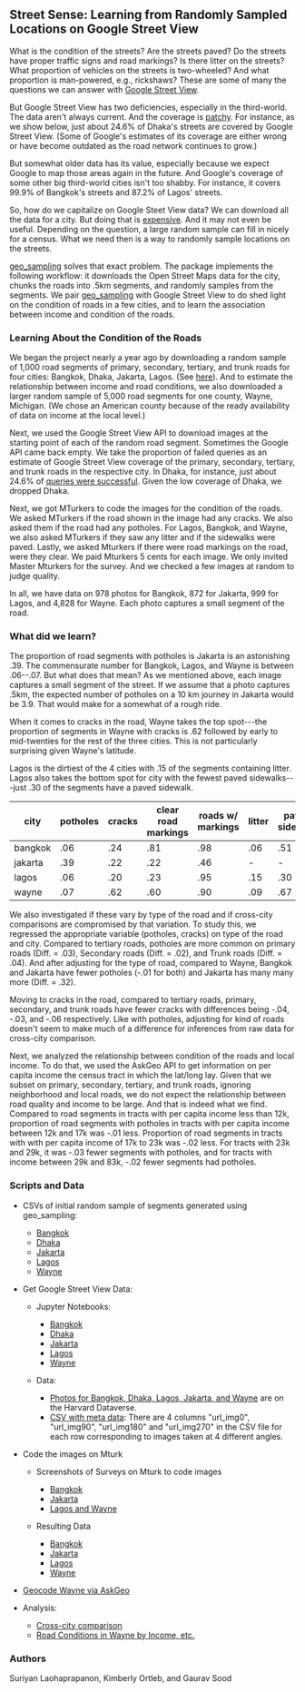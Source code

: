 ## Street Sense: Learning from Randomly Sampled Locations on Google Street View

What is the condition of the streets? Are the streets paved? Do the streets have proper traffic signs and road markings? Is there litter on the streets? What proportion of vehicles on the streets is two-wheeled? And what proportion is man-powered, e.g., rickshaws? These are some of many the questions we can answer with [Google Street View](https://www.google.com/streetview/). 

But Google Street View has two deficiencies, especially in the third-world. The data aren't always current. And the coverage is [patchy](https://en.wikipedia.org/wiki/Coverage_of_Google_Street_View). For instance, as we show below, just about 24.6% of Dhaka's streets are covered by Google Street View. (Some of Google's estimates of its coverage are either wrong or have become outdated as the road network continues to grow.)

But somewhat older data has its value, especially because we expect Google to map those areas again in the future. And Google's coverage of some other big third-world cities isn't too shabby. For instance, it covers 99.9% of Bangkok's streets and 87.2% of Lagos' streets.

So, how do we capitalize on Google Steet View data? We can download all the data for a city. But doing that is [expensive](https://developers.google.com/maps/documentation/streetview/usage-and-billing). And it may not even be useful. Depending on the question, a large random sample can fill in nicely for a census. What we need then is a way to randomly sample locations on the streets. 

[geo_sampling](https://github.com/soodoku/geo_sampling/) solves that exact problem. The package implements the following workflow: it downloads the Open Street Maps data for the city, chunks the roads into .5km segments, and randomly samples from the segments. We pair [geo_sampling](https://github.com/soodoku/geo_sampling/) with Google Street View to do shed light on the condition of roads in a few cities, and to learn the association between income and condition of the roads.

### Learning About the Condition of the Roads

We began the project nearly a year ago by downloading a random sample of 1,000 road segments of primary, secondary, tertiary, and trunk roads for four cities: Bangkok, Dhaka, Jakarta, Lagos. (See [here](data/geo_sample_out)). And to estimate the relationship between income and road conditions, we also downloaded a larger random sample of 5,000 road segments for one county, Wayne, Michigan. (We chose an American county because of the ready availability of data on income at the local level.)

Next, we used the Google Street View API to download images at the starting point of each of the random road segment. Sometimes the Google API came back empty. We take the proportion of failed queries as an estimate of Google Street View coverage of the primary, secondary, tertiary, and trunk roads in the respective city. In Dhaka, for instance, just about 24.6% of [queries were successful](scripts/google_street_view_Mturk-Dhaka.ipynb). Given the low coverage of Dhaka, we dropped Dhaka. 

Next, we got MTurkers to code the images for the condition of the roads. We asked MTurkers if the road shown in the image had any cracks. We also asked them if the road had any potholes. For Lagos, Bangkok, and Wayne, we also asked MTurkers if they saw any litter and if the sidewalks were paved. Lastly, we asked Mturkers if there were road markings on the road, were they clear. We paid Mturkers 5 cents for each image. We only invited Master Mturkers for the survey. And we checked a few images at random to judge quality.

In all, we have data on 978 photos for Bangkok, 872 for Jakarta, 999 for Lagos, and 4,828 for Wayne. Each photo captures a small segment of the road.

### What did we learn?

The proportion of road segments with potholes is Jakarta is an astonishing .39. The commensurate number for Bangkok, Lagos, and Wayne is between .06--.07. But what does that mean? As we mentioned above, each image captures a small segment of the street. If we assume that a photo captures .5km, the expected number of potholes on a 10 km journey in Jakarta would be 3.9. That would make for a somewhat of a rough ride.

When it comes to cracks in the road, Wayne takes the top spot---the proportion of segments in Wayne with cracks is .62 followed by early to mid-twenties for the rest of the three cities. This is not particularly surprising given Wayne's latitude. 

Lagos is the dirtiest of the 4 cities with .15 of the segments containing litter.  Lagos also takes the bottom spot for city with the fewest paved sidewalks---just .30 of the segments have a paved sidewalk.


| city | potholes | cracks | clear road markings | roads w/ markings | litter | paved sidewalk                                               |
| ---- | -------- | ------ | ------------------- | ----------------- | ------ | ------------------------------------------------------------ |
| bangkok | .06 |   .24  |  .81 |   .98 |   .06 |  .51 |
| jakarta | .39 |   .22  |  .22 |   .46 |   -  |  -  |
| lagos   | .06 |   .20  |  .23 |   .95 |   .15 |  .30 |
| wayne   | .07 |   .62  |  .60 |   .90 |   .09 |  .67 |

We also investigated if these vary by type of the road and if cross-city comparisons are compromised by that variation. To study this, we regressed the appropriate variable (potholes, cracks) on type of the road and city. Compared to tertiary roads, potholes are more common on primary roads (Diff. = .03), Secondary roads (Diff. = .02), and Trunk roads (Diff. = .04). And after adjusting for the type of road, compared to Wayne, Bangkok and Jakarta have fewer potholes (-.01 for both) and Jakarta has many many more (Diff. = .32).

Moving to cracks in the road, compared to tertiary roads, primary, secondary, and trunk roads have fewer cracks with differences being -.04, -.03, and -.06 respectively. Like with potholes, adjusting for kind of roads doesn't seem to make much of a difference for inferences from raw data for cross-city comparison. 

Next, we analyzed the relationship between condition of the roads and local income. To do that, we used the AskGeo API to get information on per capita income the census tract in which the lat/long lay. Given that we subset on primary, secondary, tertiary, and trunk roads, ignoring neighborhood and local roads, we do not expect the relationship between road quality and income to be large. And that is indeed what we find. Compared to road segments in tracts with per capita income less than 12k, proportion of road segments with potholes in tracts with per capita income between 12k and 17k  was -.01 less. Proportion of road segments in tracts with with per capita income of 17k to 23k  was -.02 less. For tracts with 23k and 29k, it was -.03 fewer segments with potholes, and for tracts with income between 29k and 83k, -.02 fewer segments had potholes.

### Scripts and Data

* CSVs of initial random sample of segments generated using geo_sampling:  
    - [Bangkok](data/geo_sample_out/bangkok-roads-s1k.csv)
    - [Dhaka](data/geo_sample_out/dhaka-roads-s1k.csv)
    - [Jakarta](data/geo_sample_out/jakarta-roads-s1k.csv)
    - [Lagos](data/geo_sample_out/lagos-roads-s1k.csv)
    - [Wayne](data/geo_sample_out/wayne2-roads-s5k.csv)

* Get Google Street View Data:  
    - Jupyter Notebooks:  
        + [Bangkok](scripts/google_street_view_Mturk-Bangkok.ipynb)
        + [Dhaka](scripts/google_street_view_Mturk-Dhaka.ipynb)
        + [Jakarta](scripts/google_street_view_Mturk-Jakarta.ipynb)
        + [Lagos](scripts/google_street_view_Mturk-Lagos.ipynb)
        + [Wayne](scripts/google_street_view_Mturk-Wayne-5k.ipynb)

    - Data:  
        + [Photos for Bangkok, Dhaka, Lagos, Jakarta, and Wayne](https://doi.org/10.7910/DVN/L3HN0K) are on the Harvard Dataverse.
        + [CSV with meta data](data/google_street_view_metadata/): There are 4 columns "url_img0", "url_img90", "url_img180" and "url_img270" in the CSV file for each row corresponding to images taken at 4 different angles.

* Code the images on Mturk
    - Screenshots of Surveys on Mturk to code images  
        + [Bangkok](data/mturk/bangkok_mturk_screenshot.png)
        + [Jakarta](data/mturk/jakarta_mturk_screenshot.png)
        + [Lagos and Wayne](data/mturk/lagos_mturk_screenshot.png)

    - Resulting Data
        + [Bangkok](data/mturk/bangkok_mturk_2018_06_02.csv)
        + [Jakarta](data/mturk/jakarta_mturk_2018_06_02.csv)
        + [Lagos](data/mturk/lagos_mturk_2018_06_08.csv)
        + [Wayne](data/mturk/wayne_mturk_2018_06_11_18.csv)

* [Geocode Wayne via AskGeo](scripts/wayne2-askgeo.ipynb)

* Analysis:  
    - [Cross-city comparison](scripts/mturk_streetview.ipynb)
    - [Road Conditions in Wayne by Income, etc.](scripts/wayne_income.ipynb)

### Authors

Suriyan Laohaprapanon, Kimberly Ortleb, and Gaurav Sood

